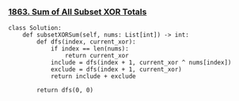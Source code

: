 ### [1863. Sum of All Subset XOR Totals](https://leetcode.com/problems/sum-of-all-subset-xor-totals/)

```
class Solution:
    def subsetXORSum(self, nums: List[int]) -> int:
        def dfs(index, current_xor):
            if index == len(nums):
                return current_xor
            include = dfs(index + 1, current_xor ^ nums[index])
            exclude = dfs(index + 1, current_xor)
            return include + exclude
        
        return dfs(0, 0)
```
